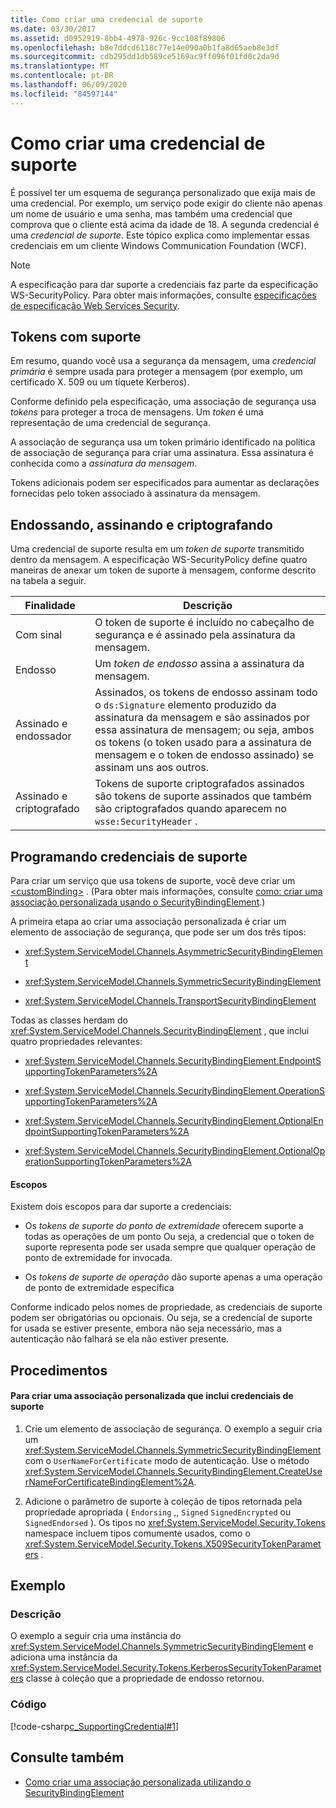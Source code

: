```yaml
---
title: Como criar uma credencial de suporte
ms.date: 03/30/2017
ms.assetid: d0952919-8bb4-4978-926c-9cc108f89806
ms.openlocfilehash: b8e7ddcd6118c77e14e090a0b1fa8d65aeb8e3df
ms.sourcegitcommit: cdb295dd1db589ce5169ac9ff096f01fd0c2da9d
ms.translationtype: MT
ms.contentlocale: pt-BR
ms.lasthandoff: 06/09/2020
ms.locfileid: "84597144"
---
```

# <a name="how-to-create-a-supporting-credential"></a>Como criar uma credencial de suporte
É possível ter um esquema de segurança personalizado que exija mais de uma credencial. Por exemplo, um serviço pode exigir do cliente não apenas um nome de usuário e uma senha, mas também uma credencial que comprova que o cliente está acima da idade de 18. A segunda credencial é uma *credencial de suporte*. Este tópico explica como implementar essas credenciais em um cliente Windows Communication Foundation (WCF).  
  
> [!NOTE]
> A especificação para dar suporte a credenciais faz parte da especificação WS-SecurityPolicy. Para obter mais informações, consulte [especificações de especificação Web Services Security](https://docs.microsoft.com/previous-versions/dotnet/articles/ms951273(v=msdn.10)).  
  
## <a name="supporting-tokens"></a>Tokens com suporte  
 Em resumo, quando você usa a segurança da mensagem, uma *credencial primária* é sempre usada para proteger a mensagem (por exemplo, um certificado X. 509 ou um tíquete Kerberos).  
  
 Conforme definido pela especificação, uma associação de segurança usa *tokens* para proteger a troca de mensagens. Um *token* é uma representação de uma credencial de segurança.  
  
 A associação de segurança usa um token primário identificado na política de associação de segurança para criar uma assinatura. Essa assinatura é conhecida como a *assinatura da mensagem*.  
  
 Tokens adicionais podem ser especificados para aumentar as declarações fornecidas pelo token associado à assinatura da mensagem.  
  
## <a name="endorsing-signing-and-encrypting"></a>Endossando, assinando e criptografando  
 Uma credencial de suporte resulta em um *token de suporte* transmitido dentro da mensagem. A especificação WS-SecurityPolicy define quatro maneiras de anexar um token de suporte à mensagem, conforme descrito na tabela a seguir.  
  
|Finalidade|Descrição|  
|-------------|-----------------|  
|Com sinal|O token de suporte é incluído no cabeçalho de segurança e é assinado pela assinatura da mensagem.|  
|Endosso|Um *token de endosso* assina a assinatura da mensagem.|  
|Assinado e endossador|Assinados, os tokens de endosso assinam todo o `ds:Signature` elemento produzido da assinatura da mensagem e são assinados por essa assinatura de mensagem; ou seja, ambos os tokens (o token usado para a assinatura de mensagem e o token de endosso assinado) se assinam uns aos outros.|  
|Assinado e criptografado|Tokens de suporte criptografados assinados são tokens de suporte assinados que também são criptografados quando aparecem no `wsse:SecurityHeader` .|  
  
## <a name="programming-supporting-credentials"></a>Programando credenciais de suporte  
 Para criar um serviço que usa tokens de suporte, você deve criar um [\<customBinding>](../../configure-apps/file-schema/wcf/custombinding.md) . (Para obter mais informações, consulte [como: criar uma associação personalizada usando o SecurityBindingElement](how-to-create-a-custom-binding-using-the-securitybindingelement.md).)  
  
 A primeira etapa ao criar uma associação personalizada é criar um elemento de associação de segurança, que pode ser um dos três tipos:  
  
- <xref:System.ServiceModel.Channels.AsymmetricSecurityBindingElement>  
  
- <xref:System.ServiceModel.Channels.SymmetricSecurityBindingElement>  
  
- <xref:System.ServiceModel.Channels.TransportSecurityBindingElement>  
  
 Todas as classes herdam do <xref:System.ServiceModel.Channels.SecurityBindingElement> , que inclui quatro propriedades relevantes:  
  
- <xref:System.ServiceModel.Channels.SecurityBindingElement.EndpointSupportingTokenParameters%2A>  
  
- <xref:System.ServiceModel.Channels.SecurityBindingElement.OperationSupportingTokenParameters%2A>  
  
- <xref:System.ServiceModel.Channels.SecurityBindingElement.OptionalEndpointSupportingTokenParameters%2A>  
  
- <xref:System.ServiceModel.Channels.SecurityBindingElement.OptionalOperationSupportingTokenParameters%2A>  
  
#### <a name="scopes"></a>Escopos  
 Existem dois escopos para dar suporte a credenciais:  
  
- Os *tokens de suporte do ponto de extremidade* oferecem suporte a todas as operações de um ponto Ou seja, a credencial que o token de suporte representa pode ser usada sempre que qualquer operação de ponto de extremidade for invocada.  
  
- Os *tokens de suporte de operação* dão suporte apenas a uma operação de ponto de extremidade específica  
  
 Conforme indicado pelos nomes de propriedade, as credenciais de suporte podem ser obrigatórias ou opcionais. Ou seja, se a credencial de suporte for usada se estiver presente, embora não seja necessário, mas a autenticação não falhará se ela não estiver presente.  
  
## <a name="procedures"></a>Procedimentos  
  
#### <a name="to-create-a-custom-binding-that-includes-supporting-credentials"></a>Para criar uma associação personalizada que inclui credenciais de suporte  
  
1. Crie um elemento de associação de segurança. O exemplo a seguir cria um <xref:System.ServiceModel.Channels.SymmetricSecurityBindingElement> com o `UserNameForCertificate` modo de autenticação. Use o método <xref:System.ServiceModel.Channels.SecurityBindingElement.CreateUserNameForCertificateBindingElement%2A>.  
  
2. Adicione o parâmetro de suporte à coleção de tipos retornada pela propriedade apropriada ( `Endorsing` ,, `Signed` `SignedEncrypted` ou `SignedEndorsed` ). Os tipos no <xref:System.ServiceModel.Security.Tokens> namespace incluem tipos comumente usados, como o <xref:System.ServiceModel.Security.Tokens.X509SecurityTokenParameters> .  
  
## <a name="example"></a>Exemplo  
  
### <a name="description"></a>Descrição  
 O exemplo a seguir cria uma instância do <xref:System.ServiceModel.Channels.SymmetricSecurityBindingElement> e adiciona uma instância da <xref:System.ServiceModel.Security.Tokens.KerberosSecurityTokenParameters> classe à coleção que a propriedade de endosso retornou.  
  
### <a name="code"></a>Código  
 [!code-csharp[c_SupportingCredential#1](../../../../samples/snippets/csharp/VS_Snippets_CFX/c_supportingcredential/cs/source.cs#1)]  
  
## <a name="see-also"></a>Consulte também

- [Como criar uma associação personalizada utilizando o SecurityBindingElement](how-to-create-a-custom-binding-using-the-securitybindingelement.md)
